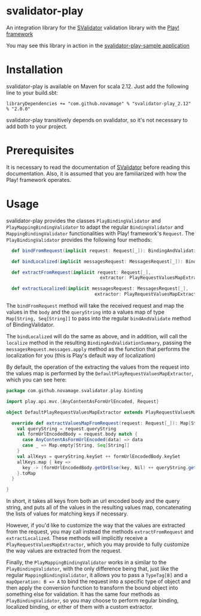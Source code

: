 svalidator-play
==============

An integration library for the [SValidator](https://github.com/NovaMage/SValidator) validation library with the 
[Play! framework](https://www.playframework.com/)

You may see this library in action in the [svalidator-play-sample application](https://github.com/NovaMage/svalidator-play-sample)

Installation
===========

svalidator-play is available on Maven for scala 2.12.  Just add the following line to your build.sbt:

```
libraryDependencies += "com.github.novamage" % "svalidator-play_2.12" % "2.0.0"
```

svalidator-play transitively depends on svalidator, so it's not necessary to add both to your project.

Prerequisites
============

It is necessary to read the documentation of [SValidator](https://github.com/NovaMage/SValidator/wiki) before 
reading this documentation.  Also, it is assumed that you are familiarized with how the Play! framework operates.

Usage
=====

svalidator-play provides the classes `PlayBindingValidator` and `PlayMappingBindingValidator` to adapt the regular 
`BindingValidator` and `MappingBindingValidator` functionalities with Play! framework's `Request`.  The 
`PlayBindingValidator` provides the following four methods:

```scala
  def bindFromRequest(implicit request: Request[_]): BindingAndValidationSummary[A]

  def bindLocalized(implicit messagesRequest: MessagesRequest[_]): BindingAndValidationSummary[A]

  def extractFromRequest(implicit request: Request[_], 
                                   extractor: PlayRequestValuesMapExtractor): BindingAndValidationSummary[A]

  def extractLocalized(implicit messagesRequest: MessagesRequest[_], 
                                 extractor: PlayRequestValuesMapExtractor): BindingAndValidationSummary[A]
```

The `bindFromRequest` method will take the received request and map the values in the `body` and the `queryString` into a 
values map of type `Map[String, Seq[String]]` to pass into the regular `bindAndValidate` method of BindingValidator.

The `bindLocalized` will do the same as above, and in addition, will call the `localize` method in the resulting
`BindingAndValidationSummary`, passing the `messagesRequest.messages.apply` method as the function that performs the 
localization for you (this is Play's default way of localization)

By default, the operation of the extracting the values from the request into the values map is performed by the
`DefaultPlayRequestValuesMapExtractor`, which you can see here:

```scala
package com.github.novamage.svalidator.play.binding

import play.api.mvc.{AnyContentAsFormUrlEncoded, Request}

object DefaultPlayRequestValuesMapExtractor extends PlayRequestValuesMapExtractor {

  override def extractValuesMapFromRequest(request: Request[_]): Map[String, Seq[String]] = {
    val queryString = request.queryString
    val formUrlEncodedBody = request.body match {
      case AnyContentAsFormUrlEncoded(data) => data
      case _ => Map.empty[String, Seq[String]]
    }
    val allKeys = queryString.keySet ++ formUrlEncodedBody.keySet
    allKeys.map { key =>
      key -> (formUrlEncodedBody.getOrElse(key, Nil) ++ queryString.getOrElse(key, Nil))
    }.toMap
  }

}
```

In short, it takes all keys from both an url encoded body and the query string, and puts all of the values in the 
resulting values map, concatenating the lists of values for matching keys if necessary.

However, if you'd like to customize the way that the values are extracted from the request, you may call instead the
methods `extractFromRequest` and `extractLocalized`.  These methods will implicitly receive a 
`PlayRequestValuesMapExtractor`, which you may provide to fully customize the way values are extracted from the request.

Finally, the `PlayMappingBindingValidator` works in a similar to the `PlayBindingValidator`, with the only
difference being that, just like the regular `MappingBindingValidator`, it allows you to pass a `TypeTag[B]` and a
 `mapOperation: B => A` to bind the request into a specific type of object and then apply the conversion function
 to transform the bound object into something else for validation.  It has the same four methods as `PlayBindingValidator`, so you may
 choose to perform regular binding, localized binding, or either of them with a custom extractor.
